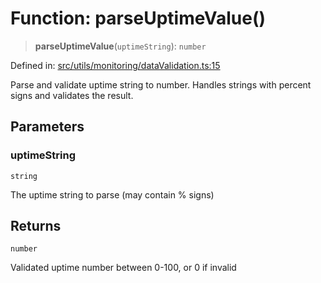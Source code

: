 # Function: parseUptimeValue()

> **parseUptimeValue**(`uptimeString`): `number`

Defined in: [src/utils/monitoring/dataValidation.ts:15](https://github.com/Nick2bad4u/Uptime-Watcher/blob/8a1973382d5fe14c52996ecda381894eb7ecd4a6/src/utils/monitoring/dataValidation.ts#L15)

Parse and validate uptime string to number.
Handles strings with percent signs and validates the result.

## Parameters

### uptimeString

`string`

The uptime string to parse (may contain % signs)

## Returns

`number`

Validated uptime number between 0-100, or 0 if invalid
